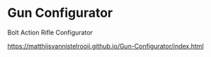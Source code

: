# Gun Configurator
 Bolt Action Rifle Configurator

https://matthijsvannistelrooij.github.io/Gun-Configurator/index.html
